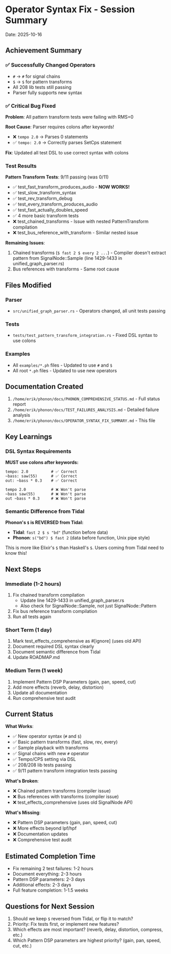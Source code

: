 # Operator Syntax Fix - Session Summary
Date: 2025-10-16

## Achievement Summary

### ✅ Successfully Changed Operators
- `#` → `#` for signal chains
- `$` → `$` for pattern transforms
- All 208 lib tests still passing
- Parser fully supports new syntax

### ✅ Critical Bug Fixed
**Problem**: All pattern transform tests were failing with RMS=0

**Root Cause**: Parser requires colons after keywords!
- ❌ `tempo 2.0` → Parses 0 statements
- ✅ `tempo: 2.0` → Correctly parses SetCps statement

**Fix**: Updated all test DSL to use correct syntax with colons

### Test Results

**Pattern Transform Tests**: 9/11 passing (was 0/11)
- ✅ test_fast_transform_produces_audio - **NOW WORKS!**
- ✅ test_slow_transform_syntax
- ✅ test_rev_transform_debug
- ✅ test_every_transform_produces_audio
- ✅ test_fast_actually_doubles_speed
- ✅ 4 more basic transform tests
- ❌ test_chained_transforms - Issue with nested PatternTransform compilation
- ❌ test_bus_reference_with_transform - Similar nested issue

**Remaining Issues**:
1. Chained transforms (`$ fast 2 $ every 2 ...`) - Compiler doesn't extract pattern from SignalNode::Sample (line 1429-1433 in unified_graph_parser.rs)
2. Bus references with transforms - Same root cause

## Files Modified

### Parser
- `src/unified_graph_parser.rs` - Operators changed, all unit tests passing

### Tests
- `tests/test_pattern_transform_integration.rs` - Fixed DSL syntax to use colons

### Examples
- All `examples/*.ph` files - Updated to use `#` and `$`
- All root `*.ph` files - Updated to use new operators

## Documentation Created

1. `/home/erik/phonon/docs/PHONON_COMPREHENSIVE_STATUS.md` - Full status report
2. `/home/erik/phonon/docs/TEST_FAILURES_ANALYSIS.md` - Detailed failure analysis
3. `/home/erik/phonon/docs/OPERATOR_SYNTAX_FIX_SUMMARY.md` - This file

## Key Learnings

### DSL Syntax Requirements
**MUST use colons after keywords:**
```phonon
tempo: 2.0          # ✅ Correct
~bass: saw(55)      # ✅ Correct
out: ~bass * 0.3    # ✅ Correct

tempo 2.0           # ❌ Won't parse
~bass saw(55)       # ❌ Won't parse
out ~bass * 0.3     # ❌ Won't parse
```

### Semantic Difference from Tidal
**Phonon's `$` is REVERSED from Tidal:**
- **Tidal**: `fast 2 $ s "bd"` (function before data)
- **Phonon**: `s("bd") $ fast 2` (data before function, Unix pipe style)

This is more like Elixir's `$` than Haskell's `$`. Users coming from Tidal need to know this!

## Next Steps

### Immediate (1-2 hours)
1. Fix chained transform compilation
   - Update line 1429-1433 in unified_graph_parser.rs
   - Also check for SignalNode::Sample, not just SignalNode::Pattern
2. Fix bus reference transform compilation
3. Run all tests again

### Short Term (1 day)
1. Mark test_effects_comprehensive as #[ignore] (uses old API)
2. Document required DSL syntax clearly
3. Document semantic difference from Tidal
4. Update ROADMAP.md

### Medium Term (1 week)
1. Implement Pattern DSP Parameters (gain, pan, speed, cut)
2. Add more effects (reverb, delay, distortion)
3. Update all documentation
4. Run comprehensive test audit

## Current Status

**What Works**:
- ✅ New operator syntax (`#` and `$`)
- ✅ Basic pattern transforms (fast, slow, rev, every)
- ✅ Sample playback with transforms
- ✅ Signal chains with new `#` operator
- ✅ Tempo/CPS setting via DSL
- ✅ 208/208 lib tests passing
- ✅ 9/11 pattern transform integration tests passing

**What's Broken**:
- ❌ Chained pattern transforms (compiler issue)
- ❌ Bus references with transforms (compiler issue)
- ❌ test_effects_comprehensive (uses old SignalNode API)

**What's Missing**:
- ❌ Pattern DSP parameters (gain, pan, speed, cut)
- ❌ More effects beyond lpf/hpf
- ❌ Documentation updates
- ❌ Comprehensive test audit

## Estimated Completion Time

- Fix remaining 2 test failures: 1-2 hours
- Document everything: 2-3 hours
- Pattern DSP parameters: 2-3 days
- Additional effects: 2-3 days
- Full feature completion: 1-1.5 weeks

## Questions for Next Session

1. Should we keep `$` reversed from Tidal, or flip it to match?
2. Priority: Fix tests first, or implement new features?
3. Which effects are most important? (reverb, delay, distortion, compress, etc.)
4. Which Pattern DSP parameters are highest priority? (gain, pan, speed, cut, etc.)
